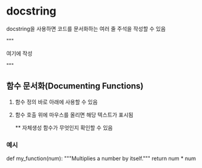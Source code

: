 # docstring
docstring을 사용하면 코드를 문서화하는 여러 줄 주석을 작성할 수 있음

"""

여기에 작성

"""

## 함수 문서화(Documenting Functions)
1. 함수 정의 바로 아래에 사용할 수 있음
2. 함수 호출 위에 마우스를 올리면 해당 텍스트가 표시됨

    ** 자체생성 함수가 무엇인지 확인할 수 있음

### 예시
def my_function(num):
    """Multiplies a number by itself."""
    return num * num